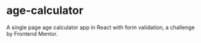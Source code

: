 # age-calculator
A single page age calculator app in React with form validation, a challenge by Frontend Mentor.
